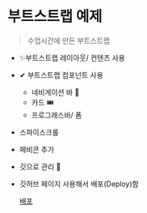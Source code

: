 # 부트스트랩 예제

> 수업시간에 만든 부트스트랩

- ✨부트스트랩 레이아웃/ 컨텐츠 사용
- ✔ 부트스트랩 컴포넌트 사용
  - 네비게이션 바 🎫
  - 카드 🎟
  - 프로그래스바/ 폼
- 스파이스크롤
- 페비콘 추가
- 깃으로 관리 🎈
- 깃허브 페이지 사용해서 배포(Deploy)함

  [배포](https://github.com/bong3108/BS5-Portfolio)
